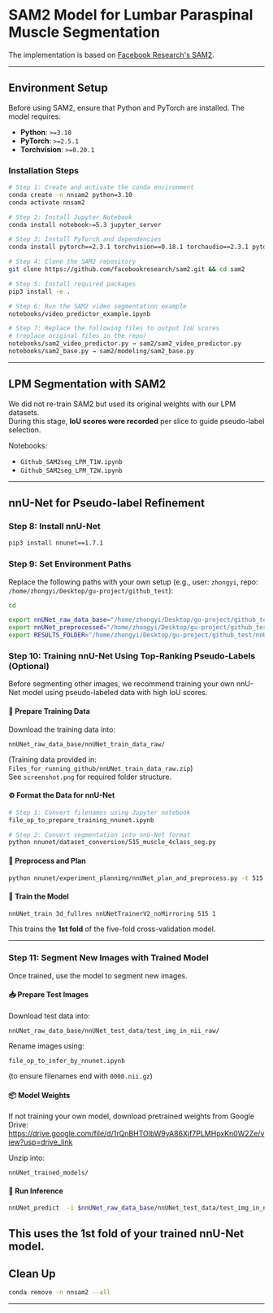 # **SAM2 Model for Lumbar Paraspinal Muscle Segmentation**

The implementation is based on [Facebook Research's SAM2](https://github.com/facebookresearch/sam2).

---

## **Environment Setup**

Before using SAM2, ensure that Python and PyTorch are installed. The model requires:

- **Python**: `>=3.10`
- **PyTorch**: `>=2.5.1`
- **Torchvision**: `>=0.20.1`

### **Installation Steps**
```bash
# Step 1: Create and activate the conda environment
conda create -n nnsam2 python=3.10
conda activate nnsam2

# Step 2: Install Jupyter Notebook
conda install notebook>=5.3 jupyter_server

# Step 3: Install PyTorch and dependencies
conda install pytorch==2.3.1 torchvision==0.18.1 torchaudio==2.3.1 pytorch-cuda=11.8 -c pytorch -c nvidia

# Step 4: Clone the SAM2 repository
git clone https://github.com/facebookresearch/sam2.git && cd sam2

# Step 5: Install required packages
pip3 install -e .

# Step 6: Run the SAM2 video segmentation example
notebooks/video_predictor_example.ipynb

# Step 7: Replace the following files to output IoU scores
# (replace original files in the repo)
notebooks/sam2_video_predictor.py → sam2/sam2_video_predictor.py
notebooks/sam2_base.py → sam2/modeling/sam2_base.py
```

---

## **LPM Segmentation with SAM2**

We did not re-train SAM2 but used its original weights with our LPM datasets.  
During this stage, **IoU scores were recorded** per slice to guide pseudo-label selection.

Notebooks:
- `Github_SAM2seg_LPM_T1W.ipynb`
- `Github_SAM2seg_LPM_T2W.ipynb`

---

## **nnU-Net for Pseudo-label Refinement**

### Step 8: Install nnU-Net
```bash
pip3 install nnunet==1.7.1
```

### Step 9: Set Environment Paths

Replace the following paths with your own setup (e.g., user: `zhongyi`, repo: `/home/zhongyi/Desktop/gu-project/github_test`):

```bash
cd

export nnUNet_raw_data_base="/home/zhongyi/Desktop/gu-project/github_test/nnUNet_raw_data_base"
export nnUNet_preprocessed="/home/zhongyi/Desktop/gu-project/github_test/nnUNet_preprocessed"
export RESULTS_FOLDER="/home/zhongyi/Desktop/gu-project/github_test/nnUNet_trained_models"
```


### Step 10: Training nnU-Net Using Top-Ranking Pseudo-Labels (Optional)

Before segmenting other images, we recommend training your own nnU-Net model using pseudo-labeled data with high IoU scores.

#### 📁 Prepare Training Data

Download the training data into:
```
nnUNet_raw_data_base/nnUNet_train_data_raw/
```
(Training data provided in: `Files_for_running_github/nnUNet_train_data_raw.zip`)  
See `screenshot.png` for required folder structure.

#### ⚙️ Format the Data for nnU-Net
```bash
# Step 1: Convert filenames using Jupyter notebook
file_op_to_prepare_training_nnunet.ipynb

# Step 2: Convert segmentation into nnU-Net format
python nnunet/dataset_conversion/515_muscle_4class_seg.py
```

#### 🧠 Preprocess and Plan
```bash
python nnunet/experiment_planning/nnUNet_plan_and_preprocess.py -t 515 --verify_dataset_integrity
```

#### 🚀 Train the Model
```bash
nnUNet_train 3d_fullres nnUNetTrainerV2_noMirroring 515 1
```
This trains the **1st fold** of the five-fold cross-validation model.

---

### Step 11: Segment New Images with Trained Model

Once trained, use the model to segment new images.

#### 📥 Prepare Test Images
Download test data into:
```
nnUNet_raw_data_base/nnUNet_test_data/test_img_in_nii_raw/
```

Rename images using:
```
file_op_to_infer_by_nnunet.ipynb
```
(to ensure filenames end with `0000.nii.gz`)

#### 📦 Model Weights
If not training your own model, download pretrained weights from Google Drive:  
https://drive.google.com/file/d/1rQnBHTOlbW9yA86Xjf7PLMHpxKn0W2Ze/view?usp=drive_link

Unzip into:
```
nnUNet_trained_models/
```

#### 🧪 Run Inference
```bash
nnUNet_predict  -i $nnUNet_raw_data_base/nnUNet_test_data/test_img_in_nii/  -o $nnUNet_raw_data_base/nnUNet_test_data/test_seg_in_nii_raw/  -t 515 -m 3d_fullres -f 1  -tr nnUNetTrainerV2_noMirroring --disable_tta
```

This uses the **1st fold** of your trained nnU-Net model.
---

## **Clean Up**
```bash
conda remove -n nnsam2 --all
```

---
